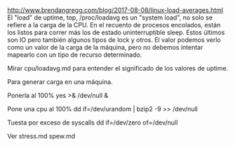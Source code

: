 http://www.brendangregg.com/blog/2017-08-08/linux-load-averages.html
El "load" de uptime, top, /proc/loadavg es un "system load", no solo se refiere a la carga de la CPU.
En el recuento de procesos encolados, están los listos para correr más los de estado uninterruptible sleep.
Estos últimos son IO pero también algunos tipos de lock y otros.
El valor podemos verlo como un valor de la carga de la máquina, pero no debemos intentar mapearlo con un tipo de recurso determinado.


Mirar cpu/loadavg.md para entender el significado de los valores de uptime.


Para generar carga en una máquina.

Ponerla al 100%
yes >& /dev/null &

Pone una cpu al 100%
dd if=/dev/urandom | bzip2 -9 >> /dev/null

Tuesta por exceso de syscalls
dd if=/dev/zero of=/dev/null


Ver
stress.md
spew.md

